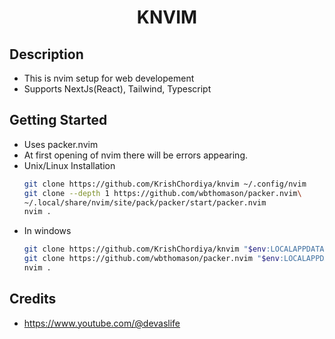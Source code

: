 <h1 align="center">KNVIM</h1>

## Description
- This is nvim setup for web developement
- Supports NextJs(React), Tailwind, Typescript

## Getting Started
- Uses packer.nvim
- At first opening of nvim there will be errors appearing.
- Unix/Linux Installation
  ```bash
  git clone https://github.com/KrishChordiya/knvim ~/.config/nvim
  git clone --depth 1 https://github.com/wbthomason/packer.nvim\
  ~/.local/share/nvim/site/pack/packer/start/packer.nvim
  nvim .
  ```
- In windows
  ```bash
  git clone https://github.com/KrishChordiya/knvim "$env:LOCALAPPDATA\nvim"
  git clone https://github.com/wbthomason/packer.nvim "$env:LOCALAPPDATA\nvim-data\site\pack\packer\start\packer.nvim"
  nvim .
  
## Credits
- https://www.youtube.com/@devaslife
